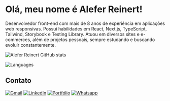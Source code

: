 # Olá, meu nome é Alefer Reinert!

Desenvolvedor front-end com mais de 8 anos de experiência em aplicações web responsivas. Possui habilidades em React, Next.js, TypeScript, Tailwind, Storybook e Testing Library. Atuou em diversos sites e e-commerces, além de projetos pessoais, sempre estudando e buscando evoluir constantemente.

![Alefer Reinert GitHub stats](https://github-readme-stats.vercel.app/api?username=aleferreinert&hide=prs,issues,contribs&show_icons=true)

![Languages](https://github-readme-stats.vercel.app/api/top-langs/?username=aleferreinert&layout=compact&langs_count=5&hide=php,c)

## Contato

[![Gmail](https://img.shields.io/badge/Gmail-D14836?style=for-the-badge&logo=gmail&logoColor=white)](mailto:aleferreinert@gmail.com) [![LinkedIn](https://img.shields.io/badge/LinkedIn-0077B5?style=for-the-badge&logo=linkedin&logoColor=white)](https://www.linkedin.com/in/aleferreinert) [![Portfólio](https://img.shields.io/badge/PORTFÓLIO-00344a?style=for-the-badge)](https://aleferreinert.vercel.app) [![Whatsapp](https://img.shields.io/badge/WhatsApp-25D366?style=for-the-badge&logo=whatsapp&logoColor=white)](https://wa.me/5547999558118) 

